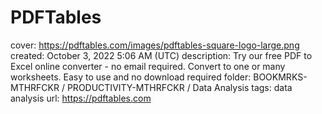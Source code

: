 # PDFTables

cover: https://pdftables.com/images/pdftables-square-logo-large.png
created: October 3, 2022 5:06 AM (UTC)
description: Try our free PDF to Excel online converter - no email required. Convert to one or many worksheets. Easy to use and no download required
folder: BOOKMRKS-MTHRFCKR / PRODUCTIVITY-MTHRFCKR / Data Analysis
tags: data analysis
url: https://pdftables.com